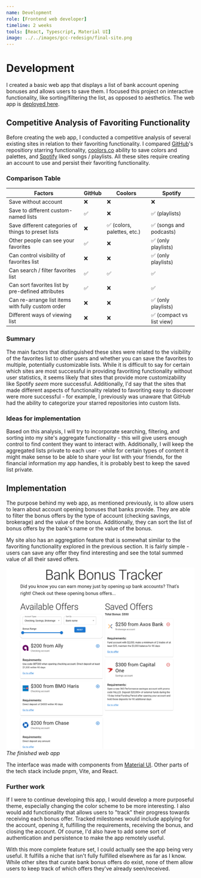 ```yaml
---
name: Development
role: [Frontend web developer]
timeline: 2 weeks
tools: [React, Typescript, Material UI]
image: ../../images/gcc-redesign/final-site.png
---
```


# Development

I created a basic web app that displays a list of bank account opening bonuses and allows users to save them. I focused this project on interactive functionality, like sorting/filtering the list, as opposed to aesthetics. The web app is [deployed here](https://bank-bonus-tracker.vercel.app/).

## Competitive Analysis of Favoriting Functionality

Before creating the web app, I conducted a competitive analysis of several existing sites in relation to their favoriting functionality. I compared [GitHub](https://github.com)'s repositiory starring functionality, [coolors.co](https://coolors.co/) ability to save colors and palettes, and [Spotify](https://spotify.com/) liked songs / playlists. All these sites require creating an account to use and persist their favoriting functionality.

### Comparison Table

| Factors | GitHub | Coolors | Spotify |
| ------- | ------ | ------- | ------- |
| Save without account | ❌ | ❌ | ❌ |
| Save to different custom-named lists | ✅ | ❌ | ✅ (playlists) |
| Save different categories of things to preset lists | ❌ | ✅ (colors, palettes, etc.) | ✅ (songs and podcasts) |
| Other people can see your favorites | ✅ | ❌ | ✅ (only playlists) |
| Can control visibility of favorites list | ❌ | ❌ | ✅ (only playlists) |
| Can search / filter favorites list | ✅ | ✅ | ✅ |
| Can sort favorites list by pre-defined attributes | ✅ | ❌ | ✅ |
| Can re-arrange list items with fully custom order | ❌ | ❌ | ✅ (only playlists) |
| Different ways of viewing list | ❌ | ❌ | ✅ (compact vs list view) |

### Summary

The main factors that distinguished these sites were related to the visibility of the favorites list to other users and whether you can save the favorites to multiple, potentially customizable lists. While it is difficult to say for certain which sites are most successful in providing favoriting functionality without user statistics, it seems likely that sites that provide more customizability like Spotify *seem* more successful. Additionally, I'd say that the sites that made different aspects of functionality related to favoriting easy to discover were more successful - for example, I previously was unaware that GitHub had the ability to categorize your starred repositories into custom lists.

### Ideas for implementation

Based on this analysis, I will try to incorporate searching, filtering, and sorting into my site's aggregate functionality - this will give users enough control to find content they want to interact with. Additionally, I will keep the aggregated lists private to each user - while for certain types of content it might make sense to be able to share your list with your friends, for the financial information my app handles, it is probably best to keep the saved list private.

## Implementation

The purpose behind my web app, as mentioned previously, is to allow users to learn about account opening bonuses that banks provide. They are able to filter the bonus offers by the type of account (checking savings, brokerage) and the value of the bonus. Additionally, they can sort the list of bonus offers by the bank's name or the value of the bonus.

My site also has an aggregation feature that is somewhat similar to the favoriting functionality explored in the previous section. It is fairly simple - users can save any offer they find interesting and see the total summed value of all their saved offers.

![finished web app, with list of bonus offers on the left and list of saved offers to the right](../../images/development/final-site.png)
*The finished web app*

The interface was made with components from [Material UI](https://mui.com/material-ui/). Other parts of the tech stack include pnpm, Vite, and React.

### Further work

If I were to continue developing this app, I would develop a more purposeful theme, especially changing the color scheme to be more interesting. I also would add functionality that allows users to "track" their progress towards receiving each bonus offer. Tracked milestones would include applying for the account, opening it, fulfilling the requirements, receiving the bonus, and closing the account. Of course, I'd also have to add some sort of authentication and persistence to make the app remotely useful.

With this more complete feature set, I could actually see the app being very useful. It fulfills a niche that isn't fully fulfilled elsewhere as far as I know. While other sites that curate bank bonus offers do exist, none of them allow users to keep track of which offers they've already seen/received.
